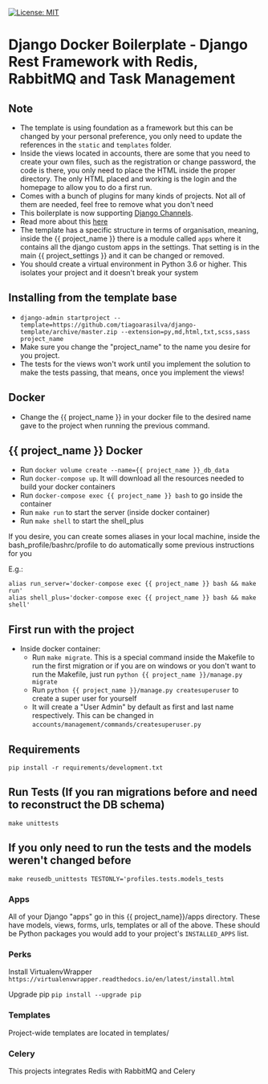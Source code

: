[![License: MIT](https://img.shields.io/github/license/vintasoftware/django-react-boilerplate.svg)](LICENSE.txt)

Django Docker Boilerplate - Django Rest Framework with Redis, RabbitMQ and Task Management
===============================================================================

## Note

- The template is using foundation as a framework but this can be changed by your personal preference, you only need to update the references in the `static` and `templates` folder.
- Inside the views located in accounts, there are some that you need to create your own files, such as the registration or change password, the code is there, you only need to place the HTML inside the proper directory. The only HTML placed and working is the login and the homepage to allow you to do a first run.
- Comes with a bunch of plugins for many kinds of projects. Not all of them are needed, feel free to remove what you don't need
- This boilerplate is now supporting [Django Channels](https://channels.readthedocs.io/en/stable/index.html).
- Read more about this [here](https://channels.readthedocs.io/en/stable/index.html)
- The template has a specific structure in terms of organisation, meaning, inside the {{ project_name }} there is a module called `apps` where it contains all the django custom apps in the settings. That setting is in the main {{ project_settings }} and it can be changed or removed.
- You should create a virtual environment in Python 3.6 or higher. This isolates your project and it doesn't break your system

## Installing from the template base

- `django-admin startproject --template=https://github.com/tiagoarasilva/django-template/archive/master.zip --extension=py,md,html,txt,scss,sass project_name`
- Make sure you change the "project_name" to the name you desire for you project.
- The tests for the views won't work until you implement the solution to make the tests passing, that means, once you implement the views!

## Docker

- Change the {{ project_name }} in your docker file to the desired name gave to the project when running the previous command.

## {{ project_name }} Docker

-  Run `docker volume create --name={{ project_name }}_db_data`
-  Run `docker-compose up`. It will download all the resources needed to build your docker containers
-  Run `docker-compose exec {{ project_name }} bash` to go inside the container
-  Run `make run` to start the server (inside docker container)
-  Run `make shell` to start the shell_plus

If you desire, you can create somes aliases in your local machine, inside the bash_profile/bashrc/profile to do automatically some previous instructions for you

E.g.:

```shell
alias run_server='docker-compose exec {{ project_name }} bash && make run'
alias shell_plus='docker-compose exec {{ project_name }} bash && make shell'
```

## First run with the project

- Inside docker container:
    - Run `make migrate`. This is a special command inside the Makefile to run the first migration or if you are on windows or you don't want to run the Makefile, just run `python {{ project_name }}/manage.py migrate`
    - Run `python {{ project_name }}/manage.py createsuperuser` to create a super user for yourself
    - It will create a "User Admin" by default as first and last name respectively. This can be changed in `accounts/management/commands/createsuperuser.py`

## Requirements

```shell
pip install -r requirements/development.txt
```

## Run Tests (If you ran migrations before and need to reconstruct the DB schema)

`make unittests`

## If you only need to run the tests and the models weren't changed before

`make reusedb_unittests TESTONLY='profiles.tests.models_tests`

### Apps

All of your Django "apps" go in this {{ project_name}}/apps directory. These have models, views, forms, urls, 
templates or all of the above. These should be Python packages you would add to
your project's `INSTALLED_APPS` list.


### Perks

Install VirtualenvWrapper
`https://virtualenvwrapper.readthedocs.io/en/latest/install.html`

Upgrade pip
`pip install --upgrade pip`

### Templates

Project-wide templates are located in templates/

### Celery
This projects integrates Redis with RabbitMQ and Celery
